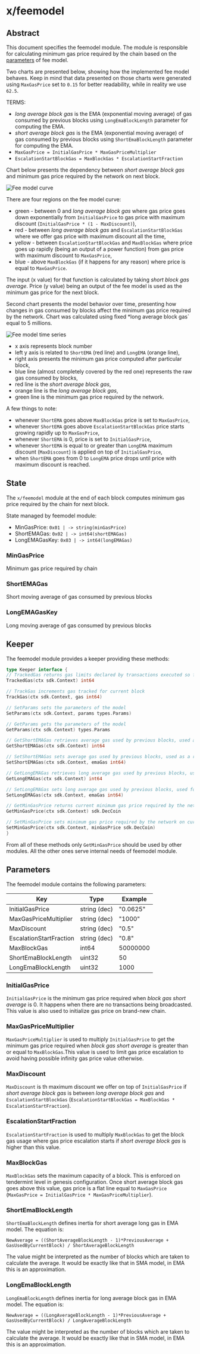 # x/feemodel

## Abstract

This document specifies the feemodel module. The module is responsible for calculating minimum gas price required by the chain based on the [parameters](README.md#parameters) of fee model.

Two charts are presented below, showing how the implemented fee model behaves. Keep in mind that data presented on those charts were generated using `MaxGasPrice` set to `0.15` for better readability, while in reality we use `62.5`.

TERMS:
- *long average block gas* is the EMA (exponential moving average) of gas consumed by previous blocks using `LongEmaBlockLength` parameter for computing the EMA.
- *short average block gas* is the EMA (exponential moving average) of gas consumed by previous blocks using `ShortEmaBlockLength` parameter for computing the EMA.
- `MaxGasPrice = InitialGasPrice * MaxGasPriceMultiplier`
- `EscalationStartBlockGas = MaxBlockGas * EscalationStartFraction`

Chart below presents the dependency between *short average block gas* and minimum gas price required by the network on next block.

![Fee model curve](./assets/curve.png)

There are four regions on the fee model curve:
- green - between 0 and *long average block gas* where gas price goes down exponentially from `InitialGasPrice` to gas price with maximum discount (`InitialGasPrice * (1 - MaxDiscount)`),
- red - between *long average block gas* and `EscalationStartBlockGas` where we offer gas price with maximum discount all the time,
- yellow - between `EscalationStartBlockGas` and `MaxBlockGas` where price goes up rapidly (being an output of a power function) from gas price with maximum discount to `MaxGasPrice`,
- blue - above `MaxBlockGas` (if it happens for any reason) where price is equal to `MaxGasPrice`.

The input (x value) for that function is calculated by taking *short block gas average*.
Price (y value) being an output of the fee model is used as the minimum gas price for the next block.

Second chart presents the model behavior over time, presenting how changes in gas consumed by blocks affect the minimum gas price required by the network. Chart was calculated using fixed *long average block gas` equal to 5 millions.

![Fee model time series](./assets/time_series.png)

- x axis represents block number
- left y axis is related to `ShortEMA` (red line) and `LongEMA` (orange line),
- right axis presents the minimum gas price computed after particular block,
- blue line (almost completely covered by the red one) represents the raw gas consumed by blocks,
- red line is the *short average block gas*,
- orange line is the *long average block gas*,
- green line is the minimum gas price required by the network.

A few things to note:
- whenever `ShortEMA` goes above `MaxBlockGas` price is set to `MaxGasPrice`,
- whenever `ShortEMA` goes above `EscalationStartBlockGas` price starts growing rapidly up to `MaxGasPrice`,
- whenever `ShortEMA` is 0, price is set to `InitialGasPrice`,
- whenever `ShortEMA` is equal to or greater than `LongEMA` maximum discount (`MaxDiscount`) is applied on top of `InitialGasPrice`,
- when `ShortEMA` goes from 0 to `LongEMA` price drops until price with maximum discount is reached.


## State

The `x/feemodel` module at the end of each block computes minimum gas price required by the chain for next block.

State managed by feemodel module:

- MinGasPrice: `0x01 | -> string(minGasPrice)`
- ShortEMAGas: `0x02 | -> int64(shortEMAGas)`
- LongEMAGasKey: `0x03 | -> int64(longEMAGas)`

### MinGasPrice

Minimum gas price required by chain

### ShortEMAGas

Short moving average of gas consumed by previous blocks

### LongEMAGasKey

Long moving average of gas consumed by previous blocks

<!--
order: 2
-->

## Keeper

The feemodel module provides a keeper providing these methods:

```go
type Keeper interface {
// TrackedGas returns gas limits declared by transactions executed so far in current block
TrackedGas(ctx sdk.Context) int64

// TrackGas increments gas tracked for current block
TrackGas(ctx sdk.Context, gas int64)

// SetParams sets the parameters of the model
SetParams(ctx sdk.Context, params types.Params)

// GetParams gets the parameters of the model
GetParams(ctx sdk.Context) types.Params

// GetShortEMAGas retrieves average gas used by previous blocks, used as a representation of smoothed gas used by latest block
GetShortEMAGas(ctx sdk.Context) int64

// SetShortEMAGas sets average gas used by previous blocks, used as a representation of smoothed gas used by latest block
SetShortEMAGas(ctx sdk.Context, emaGas int64)

// GetLongEMAGas retrieves long average gas used by previous blocks, used for determining average block load where maximum discount is applied
GetLongEMAGas(ctx sdk.Context) int64

// SetLongEMAGas sets long average gas used by previous blocks, used for determining average block load where maximum discount is applied
SetLongEMAGas(ctx sdk.Context, emaGas int64)

// GetMinGasPrice returns current minimum gas price required by the network
GetMinGasPrice(ctx sdk.Context) sdk.DecCoin

// SetMinGasPrice sets minimum gas price required by the network on current block
SetMinGasPrice(ctx sdk.Context, minGasPrice sdk.DecCoin)
}
```

From all of these methods only `GetMinGasPrice` should be used by other modules. All the other ones serve internal needs of feemodel module.

<!--
order: 3
-->

## Parameters

The feemodel module contains the following parameters:

| Key                     | Type         | Example  |
|-------------------------|--------------|----------|
| InitialGasPrice         | string (dec) | "0.0625" |
| MaxGasPriceMultiplier   | string (dec) | "1000"   |
| MaxDiscount             | string (dec) | "0.5"    |
| EscalationStartFraction | string (dec) | "0.8"    |
| MaxBlockGas             | int64        | 50000000 |
| ShortEmaBlockLength     | uint32       | 50       |
| LongEmaBlockLength      | uint32       | 1000     |


### InitialGasPrice

`InitialGasPrice` is the minimum gas price required when *block gas short average* is 0. It happens when there are no transactions being broadcasted. This value is also used to initialize gas price on brand-new chain.

### MaxGasPriceMultiplier

`MaxGasPriceMultiplier` is used to multiply `InitialGasPrice` to get the minimum gas price required when *block gas short average* is greater than or equal to `MaxBlockGas`.This value is used to limit gas price escalation to avoid having possible infinity gas price value otherwise.

### MaxDiscount

`MaxDiscount` is th maximum discount we offer on top of `InitialGasPrice` if *short average block gas* is between *long average block gas* and `EscalationStartBlockGas` (`EscalationStartBlockGas = MaxBlockGas * EscalationStartFraction`).

### EscalationStartFraction

`EscalationStartFraction` is used to multiply `MaxBlockGas` to get the block gas usage where gas price escalation starts if *short average block gas* is higher than this value.

### MaxBlockGas

`MaxBlockGas` sets the maximum capacity of a block. This is enforced on tendermint level in genesis configuration. Once short average block gas goes above this value, gas price is a flat line equal to `MaxGasPrice` (`MaxGasPrice = InitialGasPrice * MaxGasPriceMultiplier`).

### ShortEmaBlockLength

`ShortEmaBlockLength` defines inertia for short average long gas in EMA model. The equation is:

`NewAverage = ((ShortAverageBlockLength - 1)*PreviousAverage + GasUsedByCurrentBlock) / ShortAverageBlockLength`

The value might be interpreted as the number of blocks which are taken to calculate the average. It would be exactly like that in SMA model, in EMA this is an approximation.

### LongEmaBlockLength

`LongEmaBlockLength` defines inertia for long average block gas in EMA model. The equation is:

`NewAverage = ((LongAverageBlockLength - 1)*PreviousAverage + GasUsedByCurrentBlock) / LongAverageBlockLength`

The value might be interpreted as the number of blocks which are taken to calculate the average. It would be exactly like that in SMA model, in EMA this is an approximation.
